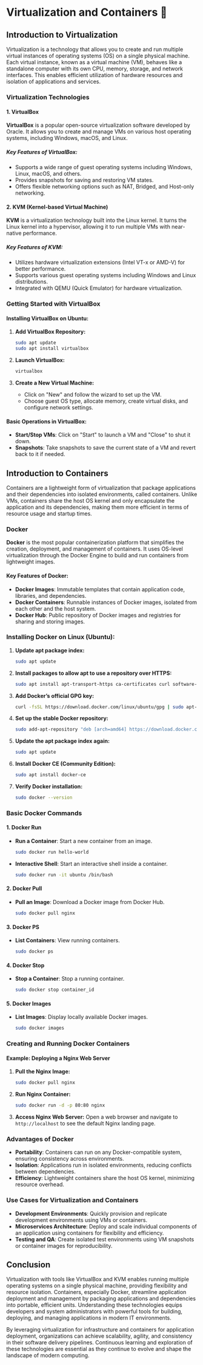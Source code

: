 # Virtualization and Containers 🐳

## Introduction to Virtualization

Virtualization is a technology that allows you to create and run multiple virtual instances of operating systems (OS) on a single physical machine. Each virtual instance, known as a virtual machine (VM), behaves like a standalone computer with its own CPU, memory, storage, and network interfaces. This enables efficient utilization of hardware resources and isolation of applications and services.

### Virtualization Technologies

#### 1. VirtualBox

**VirtualBox** is a popular open-source virtualization software developed by Oracle. It allows you to create and manage VMs on various host operating systems, including Windows, macOS, and Linux.

##### Key Features of VirtualBox:
- Supports a wide range of guest operating systems including Windows, Linux, macOS, and others.
- Provides snapshots for saving and restoring VM states.
- Offers flexible networking options such as NAT, Bridged, and Host-only networking.

#### 2. KVM (Kernel-based Virtual Machine)

**KVM** is a virtualization technology built into the Linux kernel. It turns the Linux kernel into a hypervisor, allowing it to run multiple VMs with near-native performance.

##### Key Features of KVM:
- Utilizes hardware virtualization extensions (Intel VT-x or AMD-V) for better performance.
- Supports various guest operating systems including Windows and Linux distributions.
- Integrated with QEMU (Quick Emulator) for hardware virtualization.

### Getting Started with VirtualBox

#### Installing VirtualBox on Ubuntu:

1. **Add VirtualBox Repository:**
   ```bash
   sudo apt update
   sudo apt install virtualbox
   ```

2. **Launch VirtualBox:**
   ```bash
   virtualbox
   ```

3. **Create a New Virtual Machine:**
   - Click on "New" and follow the wizard to set up the VM.
   - Choose guest OS type, allocate memory, create virtual disks, and configure network settings.

#### Basic Operations in VirtualBox:

- **Start/Stop VMs**: Click on "Start" to launch a VM and "Close" to shut it down.
- **Snapshots**: Take snapshots to save the current state of a VM and revert back to it if needed.

## Introduction to Containers

Containers are a lightweight form of virtualization that package applications and their dependencies into isolated environments, called containers. Unlike VMs, containers share the host OS kernel and only encapsulate the application and its dependencies, making them more efficient in terms of resource usage and startup times.

### Docker

**Docker** is the most popular containerization platform that simplifies the creation, deployment, and management of containers. It uses OS-level virtualization through the Docker Engine to build and run containers from lightweight images.

#### Key Features of Docker:
- **Docker Images**: Immutable templates that contain application code, libraries, and dependencies.
- **Docker Containers**: Runnable instances of Docker images, isolated from each other and the host system.
- **Docker Hub**: Public repository of Docker images and registries for sharing and storing images.

### Installing Docker on Linux (Ubuntu):

1. **Update apt package index:**
   ```bash
   sudo apt update
   ```

2. **Install packages to allow apt to use a repository over HTTPS:**
   ```bash
   sudo apt install apt-transport-https ca-certificates curl software-properties-common
   ```

3. **Add Docker’s official GPG key:**
   ```bash
   curl -fsSL https://download.docker.com/linux/ubuntu/gpg | sudo apt-key add -
   ```

4. **Set up the stable Docker repository:**
   ```bash
   sudo add-apt-repository "deb [arch=amd64] https://download.docker.com/linux/ubuntu $(lsb_release -cs) stable"
   ```

5. **Update the apt package index again:**
   ```bash
   sudo apt update
   ```

6. **Install Docker CE (Community Edition):**
   ```bash
   sudo apt install docker-ce
   ```

7. **Verify Docker installation:**
   ```bash
   sudo docker --version
   ```

### Basic Docker Commands

#### 1. Docker Run

- **Run a Container**: Start a new container from an image.
  ```bash
  sudo docker run hello-world
  ```

- **Interactive Shell**: Start an interactive shell inside a container.
  ```bash
  sudo docker run -it ubuntu /bin/bash
  ```

#### 2. Docker Pull

- **Pull an Image**: Download a Docker image from Docker Hub.
  ```bash
  sudo docker pull nginx
  ```

#### 3. Docker PS

- **List Containers**: View running containers.
  ```bash
  sudo docker ps
  ```

#### 4. Docker Stop

- **Stop a Container**: Stop a running container.
  ```bash
  sudo docker stop container_id
  ```

#### 5. Docker Images

- **List Images**: Display locally available Docker images.
  ```bash
  sudo docker images
  ```

### Creating and Running Docker Containers

#### Example: Deploying a Nginx Web Server

1. **Pull the Nginx Image:**
   ```bash
   sudo docker pull nginx
   ```

2. **Run Nginx Container:**
   ```bash
   sudo docker run -d -p 80:80 nginx
   ```

3. **Access Nginx Web Server:**
   Open a web browser and navigate to `http://localhost` to see the default Nginx landing page.

### Advantages of Docker

- **Portability**: Containers can run on any Docker-compatible system, ensuring consistency across environments.
- **Isolation**: Applications run in isolated environments, reducing conflicts between dependencies.
- **Efficiency**: Lightweight containers share the host OS kernel, minimizing resource overhead.

### Use Cases for Virtualization and Containers

- **Development Environments**: Quickly provision and replicate development environments using VMs or containers.
- **Microservices Architecture**: Deploy and scale individual components of an application using containers for flexibility and efficiency.
- **Testing and QA**: Create isolated test environments using VM snapshots or container images for reproducibility.

## Conclusion

Virtualization with tools like VirtualBox and KVM enables running multiple operating systems on a single physical machine, providing flexibility and resource isolation. Containers, especially Docker, streamline application deployment and management by packaging applications and dependencies into portable, efficient units. Understanding these technologies equips developers and system administrators with powerful tools for building, deploying, and managing applications in modern IT environments.

By leveraging virtualization for infrastructure and containers for application deployment, organizations can achieve scalability, agility, and consistency in their software delivery pipelines. Continuous learning and exploration of these technologies are essential as they continue to evolve and shape the landscape of modern computing.

